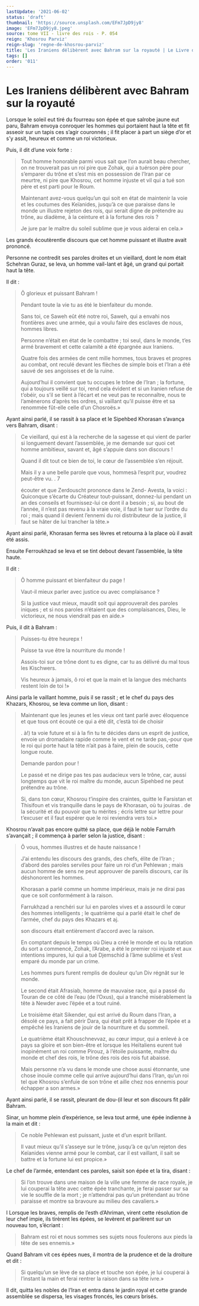 ```yaml
---
lastUpdate: '2021-06-02'
status: 'draft'
thumbnail: 'https://source.unsplash.com/EFm7JpD9jy8'
image: 'EFm7JpD9jy8.jpeg'
source: tome VII - livre des rois - P. 054
reign: 'Khosrou Parviz'
reign-slug: 'regne-de-khosrou-parviz'
title: 'Les Iraniens délibèrent avec Bahram sur la royauté | Le Livre des Rois | Shâhnâmeh'
tags: []
order: '011'
---
```


# Les Iraniens délibèrent avec Bahram sur la royauté

Lorsque le soleil eut tiré du fourreau son épée et que salrobe jaune eut paru, Bahram envoya conroquer les hommes qui portaient haut la tête et fit asseoir sur un tapis ces s’agir couronnés ; il fit placer à part un siège d’or et s’y assit, heureux et comme un roi victorieux.

Puis, il dit d’une voix forte :

> Tout homme honorable parmi vous sait que l’on aurait beau chercher, on ne trouverait pas un roi pire que Zohak, qui a tuérson père pour s’emparer du trône et s’est mis en possession de l’Iran par ce meurtre, ni pire que Khosrou, cet homme injuste et vil qui a tué son père et est parti pour le Roum.
>
> Maintenant avez-vous quelqu’un qui soit en état de maintenir la voie et les coutumes des Keïanides, jusqu’à ce que paraisse dans le monde un illustre rejeton des rois, qui serait digne de prétendre au trône, au diadème, à la ceinture et à la fortune des rois ?
>
> Je jure par le maître du soleil sublime que je vous aiderai en cela.»

Les grands écoutèrentle discours que cet homme puissant et illustre avait prononcé.

Personne ne contredit ses paroles droites et un vieillard, dont le nom était Schehran Guraz, se leva, un homme vail-Iant et âgé, un grand qui portait haut la tête.

Il dit :

> Ô glorieux et puissant Bahram !
>
> Pendant toute la vie tu as été le bienfaiteur du monde.
>
> Sans toi, ce Saweh eût été notre roi, Saweh, qui a envahi nos frontières avec une armée, qui a voulu faire des esclaves de nous, hommes libres.
>
> Personne n’était en état de le combattre ; toi seul, dans le monde, t’es armé bravement et cette calamité a été épargnée aux Iraniens.
>
> Quatre fois des armées de cent mille hommes, tous braves et propres au combat, ont reculé devant les flèches de simple bois et l’Iran a été sauvé de ses angoisses et de la ruine.
>
> Aujourd’hui il convient que tu occupes le trône de l’Iran ; la fortune, qui a toujours veillé sur toi, rend cela évident et si un Iranien refuse de t’obéir, ou s’il se tient à l’écart et ne veut pas te reconnaître, nous te l’amènerons d’après tes ordres, si vaillant qu’il puisse être et sa renommée fût-elle celle d’un Chosroës.»

Ayant ainsi parlé, il se rassit à sa place et le Sipehbed Khorasan s’avança vers Bahram, disant :

> Ce vieillard, qui est à la recherche de la sagesse et qui vient de parler si longuement devant l’assemblée, je me demande sur quoi cet homme ambitieux, savant et, âgé s’appuie dans son discours !
>
> Quand il dit tout ce bien de toi, le cœur de l’assemblée s’en réjouit.
>
> Mais il y a une belle parole que vous, hommesà l’esprit pur, voudrez peut-être vu. . 7
>
> écouter et que Zerdouscht prononce dans le Zend-
Avesta, la voici : Quiconque s’écarte du Créateur tout-puissant, donnez-lui pendant un an des conseils et fournissez-lui ce dont il a besoin ; si, au bout de l’année, il n’est pas revenu à la vraie voie, il faut le tuer sur l’ordre du roi ; mais quand il devient l’ennemi du roi distributeur de la justice, il faut se hâter de lui trancher la tête.»

Ayant ainsi parlé, Khorasan ferma ses lèvres et retourna à la place où il avait été assis.

Ensuite Ferroukhzad se leva et se tint debout devant l’assemblée, la tête haute.

Il dit :

> Ô homme puissant et bienfaiteur du page !
>
> Vaut-il mieux parler avec justice ou avec complaisance ?
>
> Si la justice vaut mieux, maudit soit qui approuverait des paroles iniques ; et si nos paroles n’étaient que des complaisances, Dieu, le victorieux, ne nous viendrait pas en aide.»

Puis, il dit à Bahram :

> Puisses-tu être heurepx !
>
> Puisse ta vue être la nourriture du monde !
>
> Assois-toi sur ce trône dont tu es digne, car tu as délivré du mal tous les Kischwers.
>
> Vis heureux à jamais, ô roi et que la main et la langue des méchants restent loin de toi !»

Ainsi parla le vaillant homme, puis il se rassit ; et le chef du pays des Khazars, Khosrou, se leva comme un lion, disant :

> Maintenant que les jeunes et les vieux ont tant parlé avec éloquence et que tous ont écouté ce qui a été dit, c’està toi de choisir
>
> . à!) ta voie future et si à la fin tu te décides dans un esprit de justice, envoie un dromadaire rapide comme le vent et ne tarde pas,-pour que le roi qui porte haut la tête n’ait pas à faire, plein de soucis, cette longue route.
>
> Demande pardon pour !
>
> Le passé et ne dirige pas tes pas audacieux vers le trône, car, aussi longtemps que vit le roi maître du monde, aucun Sipehbed ne peut prétendre au trône.
>
> Si, dans ton cœur, Khosrou t’inspire des craintes, quitte le Farsistan et Thisifoun et vis tranquille dans le pays de Khorasan, où tu jouiras
. de la sécurité et du pouvoir que tu mérites ; écris lettre sur lettre pour t’excuser et il faut espérer que le roi reviendra vers toi.»

Khosrou n’avait pas encore quitté sa place, que déjà le noble Farrulrh s’avançait ; il commença à parler selon la justice, disant :

> Ô vous, hommes illustres et de haute naissance !
>
> J’ai entendu les discours des grands, des chefs, élite de l’Iran ; d’abord des paroles serviles pour faire un roi d’un Pehlewan ; mais aucun homme de sens ne peut approuver de pareils discours, car ils déshonorent les hommes.
>
> Khorasan a parlé comme un homme impérieux, mais je ne dirai pas que ce soit conformément à la raison.
>
> Farrukhzad a renchéri sur lui en paroles vives et a assourdi le cœur des hommes intelligents ; le quatrième qui a parlé était le chef de l’armée, chef du pays des Khazars et aj.
>
> son discours était entièrement d’accord avec la raison.
>
> En comptant depuis le temps où Dieu a créé le monde et ou la rotation du sort a commencé, Zohak, l’Arabe, a été le premier roi injuste et aux intentions impures, lui qui a tué Djemschid à l’âme sublime et s’est emparé du monde par un crime.
>
> Les hommes purs furent remplis de douleur qu’un Div régnât sur le monde.
>
> Le second était Afrasiab, homme de mauvaise race, qui a passé du Touran de ce côté de l’eau (de l’Oxus), qui a tranché misérablement la tête à Newder avec l’épée et a tout ruiné.
>
> Le troisième était Sikender, qui est arrivé du Roum dans l’Iran, a désolé ce pays, a fait périr Dara, qui était prêt à frapper de l’épée et a empêché les Iraniens de jouir de la nourriture et du sommeil.
>
> Le quatrième était Khouschnevvaz, au cœur impur, qui a enlevé à ce pays sa gloire et son bien-être et lorsque les Heïtaliens eurent tué inopinément un roi comme Pirouz, à l’étoile puissante, maître du monde et chef des rois, le trône des rois des rois fut abaissé.
>
> Mais personne n’a vu dans le monde une chose aussi étonnante, une chose inouïe comme celle qui arrive aujourd’hui dans l’Iran, qu’un roi tel que Khosrou s’enfuie de son trône et aille chez nos ennemis pour échapper a son armes.»

Ayant ainsi parlé, il se rassit, pleurant de dou-(il leur et son discours fit pâlir Bahram.

Sinar, un homme plein d’expérience, se leva tout armé, une épée indienne à la main et dit :

> Ce noble Pehlewan est puissant, juste et d’un esprit brillant.
>
> Il vaut mieux qu’il s’asseye sur le trône, jusqu’à ce qu’un rejeton des Keïanides vienne armé pour le combat, car il est vaillant, il sait se battre et la fortune lui est propice.»

Le chef de l’armée, entendant ces paroles, saisit son épée et la tira, disant :

> Si l’on trouve dans une maison de la ville une femme de race royale, je lui couperai la tête avec cette épée tranchante, je ferai passer sur sa vie le souffle de la mort ; je n’attendrai pas qu’un prétendant au trône paraisse et montre sa bravoure au milieu des cavaliers.»

I Lorsque les braves, remplis de l’esth d’Ahriman, virent cette résolution de leur chef impie, ils tirèrent les épées, se levèrent et parlèrent sur un nouveau ton, s’écriant :

> Bahram est roi et nous sommes ses sujets nous foulerons aux pieds la tête de ses ennemis.»

Quand Bahram vit ces épées nues, il montra de la prudence et de la droiture et dit :

> Si quelqu’un se lève de sa place et touche son épée, je lui couperai à l’instant la main et ferai rentrer la raison dans sa tête ivre.»

Il dit, quitta les nobles de l’Iran et entra dans le jardin royal et cette grande assemblée se dispersa, les visages froncés, les cœurs brisés.
